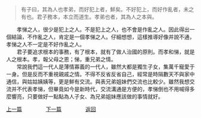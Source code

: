 > 有子曰，其為人也孝弟，而好犯上者，鮮矣。不好犯上，而好作亂者，未之有也。君子務本，本立而道生。孝弟也者，其為人之本與。

&emsp;&emsp;孝悌之人，很少是犯上之人。不是犯上之人，也不會是作亂之人。因此得出一個結論，不作亂之人，肯定是一個孝悌之人。仔細想想，這樣推導好像并說不通，孝悌之人不一定是不好作亂之人。<br>
&emsp;&emsp;君子要追求根本的事務，有了根本，就有了做人治國的原則。而孝和悌，就是人之根本。孝，報父母之恩；悌，重兄弟之情。<br>
&emsp;&emsp;常說我們這一代人是薄情寡義的一代人，雖然大都是獨生子女，集萬千寵愛于一身。但是反而不重視親戚之情。不得不反省反省自己，經常是時隔數天不與家中通信，與姑姑姨姨等，更是鮮有交流。與表兄弟姐妹們交流也比較少。雖然我想交流并不代表孝悌，但畢竟如今是新時代，交流溝通是方便的，孝悌倒也不用喊得多麼響亮，只要做好一點點為人子女、為兄弟姐妹應該做的事情就好。<br>

[上一篇](https://tianlujun.github.io/reading-notes/LunYu/XueEr/20190412_xueer_01)
&emsp;&emsp;&emsp;&emsp;
[下一篇](https://tianlujun.github.io/reading-notes/LunYu/XueEr/20190412_xueer_03)
&emsp;&emsp;&emsp;&emsp;
[返回](https://tianlujun.github.io/reading-notes/LunYu/XueEr)